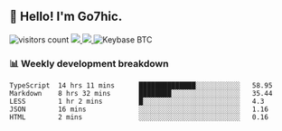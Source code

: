 ## 👋 Hello! I'm Go7hic.

 ![visitors count](https://visitors-by-url-pls-dont-use-this-in-your-repo.vercel.app/Go7hic-github-readme)
 <a href="https://twitter.com/Go7hic">
    <img src="https://img.shields.io/badge/-@Go7hic-1ca0f1?style=flat-square&labelColor=1ca0f1&logo=twitter&logoColor=white&link=https://twitter.com/Go7hic">
   <a/>
   <a href="mailto:gtfx0209@gmail.com">
    <img src="https://img.shields.io/badge/-gtfx0209@gmail.com-c14438?style=flat-square&logo=Gmail&logoColor=white&link=mailto:gtfx0209@gmail.com">
   <a/>
    ![Keybase BTC](https://img.shields.io/keybase/btc/Go7hic)
 <!--
🔭 I’m currently working
🌱 I’m currently learning
💬 Ask me about 
📫 How to reach me: 
⚡ Fun fact: 
-->
 <!--
![My Github Stats](https://github-readme-stats.vercel.app/api?username=Go7hic&show_icons=true&count_private=true)

-->

### 📊 Weekly development breakdown
<!--START_SECTION:waka-->
```text
TypeScript  14 hrs 11 mins      ██████████████░░░░░░░░░░░   58.95 
Markdown    8 hrs 32 mins       ████████░░░░░░░░░░░░░░░░░   35.44 
LESS        1 hr 2 mins         █░░░░░░░░░░░░░░░░░░░░░░░░   4.3 
JSON        16 mins             ░░░░░░░░░░░░░░░░░░░░░░░░░   1.16 
HTML        2 mins              ░░░░░░░░░░░░░░░░░░░░░░░░░   0.16
```
<!--END_SECTION:waka-->
    

